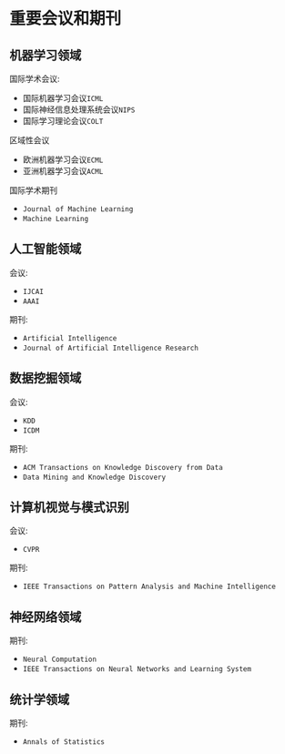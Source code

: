 # 重要会议和期刊

## 机器学习领域

国际学术会议:

* 国际机器学习会议`ICML`
* 国际神经信息处理系统会议`NIPS`
* 国际学习理论会议`COLT`

区域性会议

* 欧洲机器学习会议`ECML`
* 亚洲机器学习会议`ACML`

国际学术期刊

* `Journal of Machine Learning`
* `Machine Learning`

## 人工智能领域

会议:

* `IJCAI`
* `AAAI`

期刊:

* `Artificial Intelligence`
* `Journal of Artificial Intelligence Research`

## 数据挖掘领域

会议:

* `KDD`
* `ICDM`

期刊:

* `ACM Transactions on Knowledge Discovery from Data`
* `Data Mining and Knowledge Discovery`

## 计算机视觉与模式识别

会议:

* `CVPR`

期刊:

* `IEEE Transactions on Pattern Analysis and Machine Intelligence`

## 神经网络领域

期刊:

* `Neural Computation`
* `IEEE Transactions on Neural Networks and Learning System`

## 统计学领域

期刊:

* `Annals of Statistics`
